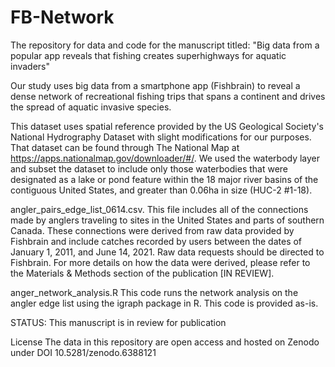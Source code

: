 # FB-Network
The repository for data and code for the manuscript titled:
"Big data from a popular app reveals that fishing creates superhighways for aquatic invaders"

Our study uses big data from a smartphone app (Fishbrain) to reveal a dense network of recreational fishing trips that spans a continent and drives the spread of aquatic invasive species.

This dataset uses spatial reference provided by the US Geological Society's National Hydrography Dataset with slight modifications for our purposes. That dataset can be found through The National Map at https://apps.nationalmap.gov/downloader/#/. We used the waterbody layer and subset the dataset to include only those waterbodies that were designated as a lake or pond feature within the 18 major river basins of the contiguous United States, and greater than 0.06ha in size (HUC-2 #1-18).

angler_pairs_edge_list_0614.csv. This file includes all of the connections made by anglers traveling to sites in the United States and parts of southern Canada. These connections were derived from raw data provided by Fishbrain and include catches recorded by users between the dates of January 1, 2011, and June 14, 2021. Raw data requests should be directed to Fishbrain. For more details on how the data were derived, please refer to the Materials & Methods section of the publication [IN REVIEW].

anger_network_analysis.R This code runs the network analysis on the angler edge list using the igraph package in R. This code is provided as-is.

STATUS:
This manuscript is in review for publication

License
The data in this repository are open access and hosted on Zenodo under DOI 10.5281/zenodo.6388121
